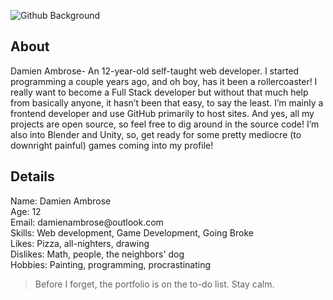 
![Github Background](https://user-images.githubusercontent.com/89913900/134547235-d4c7c144-0656-4468-8fad-8e9361e6a180.png)
## About
<p>Damien Ambrose- An 12-year-old self-taught web developer. I started programming a couple years ago, and oh boy, has it been a rollercoaster! I really want to become a Full Stack developer but without that much help from basically anyone, it hasn’t been that easy, to say the least. I’m mainly a frontend developer and use GitHub primarily to host sites. And yes, all my projects are open source, so feel free to dig around in the source code! I’m also into Blender and Unity, so, get ready for some pretty mediocre (to downright painful) games coming into my profile!<p>
<h2> Details </h2>
<p>
Name: Damien Ambrose <br>
Age: 12<br>
Email: damienambrose@outlook.com<br>
Skills: Web development, Game Development, Going Broke<br>
Likes: Pizza, all-nighters, drawing<br>
Dislikes: Math, people, the neighbors' dog<br>
Hobbies: Painting, programming, procrastinating

</p>

 <blockquote> 
 
 Before I forget, the portfolio is on the to-do list. Stay calm.
 </blockquote>
 <br>
